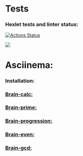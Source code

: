 <h1>Tests</h1>

### Hexlet tests and linter status:
[![Actions Status](https://github.com/IXIIIK/python-project-lvl1/workflows/hexlet-check/badge.svg)](https://github.com/IXIIIK/python-project-lvl1/actions)

<a href="https://codeclimate.com/github/IXIIIK/python-project-lvl1/maintainability"><img src="https://api.codeclimate.com/v1/badges/2ae8dd4c4f0debcaa142/maintainability"/></a>

<h1>Asciinema:</h1>

<h3>Installation:</h3>
<a href="https://asciinema.org/a/Jf8JFv49PM0zgTRXcTPnqbZ0y">

<h3>Brain-calc:</h3>
<a href="https://asciinema.org/a/pcSeDk1cso15erzKT28GEeSw9">

<h3>Brain-prime:</h3>
<a href='https://asciinema.org/a/sHsZ0toIijHSOlHbF30JR85yV'>        

<h3>Brain-progression:</h3>
<a href='https://asciinema.org/a/sHsZ0toIijHSOlHbF30JR85yV'>
 
<h3>Brain-even:</h3>
<a href='https://asciinema.org/a/ZlmEQIP5nBEHzKVvneI4rCEtZ'> 

<h3>Brain-gcd:</h3>
<a href='https://asciinema.org/a/Xa22Ei6WT12V1loQdppZm7MiK'>
